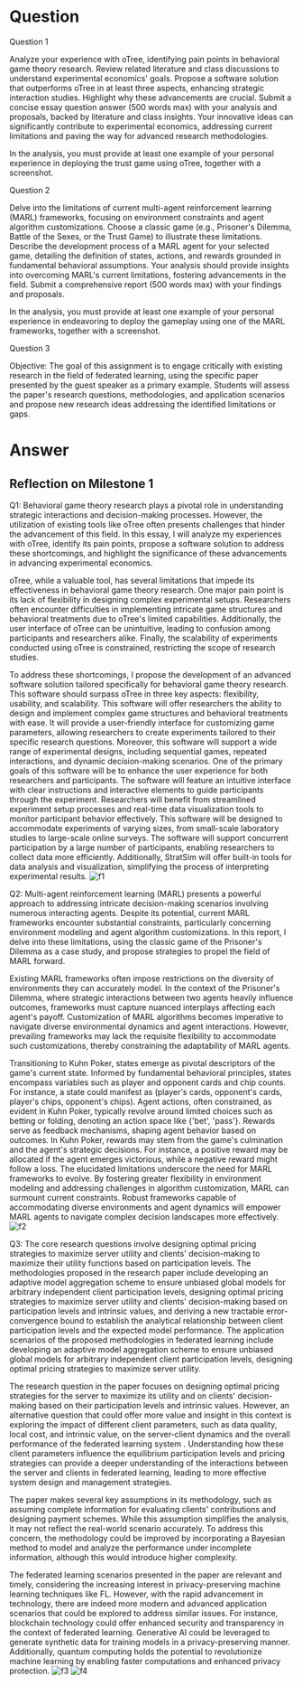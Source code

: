 # Question

Question 1 

Analyze your experience with oTree, identifying pain points in behavioral game theory research. Review related literature and class discussions to understand experimental economics' goals. Propose a software solution that outperforms oTree in at least three aspects, enhancing strategic interaction studies. Highlight why these advancements are crucial. Submit a concise essay question answer (500 words max) with your analysis and proposals, backed by literature and class insights. Your innovative ideas can significantly contribute to experimental economics, addressing current limitations and paving the way for advanced research methodologies.

In the analysis, you must provide at least one example of your personal experience in deploying the trust game using oTree, together with a screenshot.

Question 2 

Delve into the limitations of current multi-agent reinforcement learning (MARL) frameworks, focusing on environment constraints and agent algorithm customizations. Choose a classic game (e.g., Prisoner's Dilemma, Battle of the Sexes, or the Trust Game) to illustrate these limitations. Describe the development process of a MARL agent for your selected game, detailing the definition of states, actions, and rewards grounded in fundamental behavioral assumptions. Your analysis should provide insights into overcoming MARL's current limitations, fostering advancements in the field. Submit a comprehensive report (500 words max) with your findings and proposals.

In the analysis, you must provide at least one example of your personal experience in endeavoring to deploy the gameplay using one of the MARL frameworks, together with a screenshot.

Question 3

Objective: The goal of this assignment is to engage critically with existing research in the field of federated learning, using the specific paper presented by the guest speaker as a primary example. Students will assess the paper's research questions, methodologies, and application scenarios and propose new research ideas addressing the identified limitations or gaps.

# Answer
## Reflection on Milestone 1
Q1:
  Behavioral game theory research plays a pivotal role in understanding strategic interactions and decision-making processes. However, the utilization of existing tools like oTree often presents challenges that hinder the advancement of this field. In this essay, I will analyze my experiences with oTree, identify its pain points, propose a software solution to address these shortcomings, and highlight the significance of these advancements in advancing experimental economics.
  
  oTree, while a valuable tool, has several limitations that impede its effectiveness in behavioral game theory research. One major pain point is its lack of flexibility in designing complex experimental setups. Researchers often encounter difficulties in implementing intricate game structures and behavioral treatments due to oTree's limited capabilities. Additionally, the user interface of oTree can be unintuitive, leading to confusion among participants and researchers alike. Finally, the scalability of experiments conducted using oTree is constrained, restricting the scope of research studies.
  
  To address these shortcomings, I propose the development of an advanced software solution tailored specifically for behavioral game theory research. This software should surpass oTree in three key aspects: flexibility, usability, and scalability. This software will offer researchers the ability to design and implement complex game structures and behavioral treatments with ease. It will provide a user-friendly interface for customizing game parameters, allowing researchers to create experiments tailored to their specific research questions. Moreover, this software will support a wide range of experimental designs, including sequential games, repeated interactions, and dynamic decision-making scenarios. One of the primary goals of this software will be to enhance the user experience for both researchers and participants. The software will feature an intuitive interface with clear instructions and interactive elements to guide participants through the experiment. Researchers will benefit from streamlined experiment setup processes and real-time data visualization tools to monitor participant behavior effectively. This software will be designed to accommodate experiments of varying sizes, from small-scale laboratory studies to large-scale online surveys. The software will support concurrent participation by a large number of participants, enabling researchers to collect data more efficiently. Additionally, StratSim will offer built-in tools for data analysis and visualization, simplifying the process of interpreting experimental results.
![f1](https://edstem.org/us/courses/57029/discussion/4642901)

Q2: 
   Multi-agent reinforcement learning (MARL) presents a powerful approach to addressing intricate decision-making scenarios involving numerous interacting agents. Despite its potential, current MARL frameworks encounter substantial constraints, particularly concerning environment modeling and agent algorithm customizations. In this report, I delve into these limitations, using the classic game of the Prisoner's Dilemma as a case study, and propose strategies to propel the field of MARL forward.
   
  Existing MARL frameworks often impose restrictions on the diversity of environments they can accurately model. In the context of the Prisoner's Dilemma, where strategic interactions between two agents heavily influence outcomes, frameworks must capture nuanced interplays affecting each agent's payoff. Customization of MARL algorithms becomes imperative to navigate diverse environmental dynamics and agent interactions. However, prevailing frameworks may lack the requisite flexibility to accommodate such customizations, thereby constraining the adaptability of MARL agents.
  
  Transitioning to Kuhn Poker, states emerge as pivotal descriptors of the game's current state. Informed by fundamental behavioral principles, states encompass variables such as player and opponent cards and chip counts. For instance, a state could manifest as (player's cards, opponent's cards, player's chips, opponent's chips). Agent actions, often constrained, as evident in Kuhn Poker, typically revolve around limited choices such as betting or folding, denoting an action space like {'bet', 'pass'}. Rewards serve as feedback mechanisms, shaping agent behavior based on outcomes. In Kuhn Poker, rewards may stem from the game's culmination and the agent's strategic decisions. For instance, a positive reward may be allocated if the agent emerges victorious, while a negative reward might follow a loss. The elucidated limitations underscore the need for MARL frameworks to evolve. By fostering greater flexibility in environment modeling and addressing challenges in algorithm customization, MARL can surmount current constraints. Robust frameworks capable of accommodating diverse environments and agent dynamics will empower MARL agents to navigate complex decision landscapes more effectively.
![f2](https://edstem.org/us/courses/57029/discussion/4642901)

Q3:
  The core research questions involve designing optimal pricing strategies to maximize server utility and clients' decision-making to maximize their utility functions based on participation levels. The methodologies proposed in the research paper include developing an adaptive model aggregation scheme to ensure unbiased global models for arbitrary independent client participation levels, designing optimal pricing strategies to maximize server utility and clients' decision-making based on participation levels and intrinsic values, and deriving a new tractable error-convergence bound to establish the analytical relationship between client participation levels and the expected model performance. The application scenarios of the proposed methodologies in federated learning include developing an adaptive model aggregation scheme to ensure unbiased global models for arbitrary independent client participation levels, designing optimal pricing strategies to maximize server utility.
  
  The research question in the paper focuses on designing optimal pricing strategies for the server to maximize its utility and on clients' decision-making based on their participation levels and intrinsic values. However, an alternative question that could offer more value and insight in this context is exploring the impact of different client parameters, such as data quality, local cost, and intrinsic value, on the server-client dynamics and the overall performance of the federated learning system . Understanding how these client parameters influence the equilibrium participation levels and pricing strategies can provide a deeper understanding of the interactions between the server and clients in federated learning, leading to more effective system design and management strategies.
  
  The paper makes several key assumptions in its methodology, such as assuming complete information for evaluating clients' contributions and designing payment schemes. While this assumption simplifies the analysis, it may not reflect the real-world scenario accurately. To address this concern, the methodology could be improved by incorporating a Bayesian method to model and analyze the performance under incomplete information, although this would introduce higher complexity.
  
  The federated learning scenarios presented in the paper are relevant and timely, considering the increasing interest in privacy-preserving machine learning techniques like FL. However, with the rapid advancement in technology, there are indeed more modern and advanced application scenarios that could be explored to address similar issues. For instance, blockchain technology could offer enhanced security and transparency in the context of federated learning. Generative AI could be leveraged to generate synthetic data for training models in a privacy-preserving manner. Additionally, quantum computing holds the potential to revolutionize machine learning by enabling faster computations and enhanced privacy protection.
![f3](https://edstem.org/us/courses/57029/discussion/4642901)
![f4](https://edstem.org/us/courses/57029/discussion/4642901)





